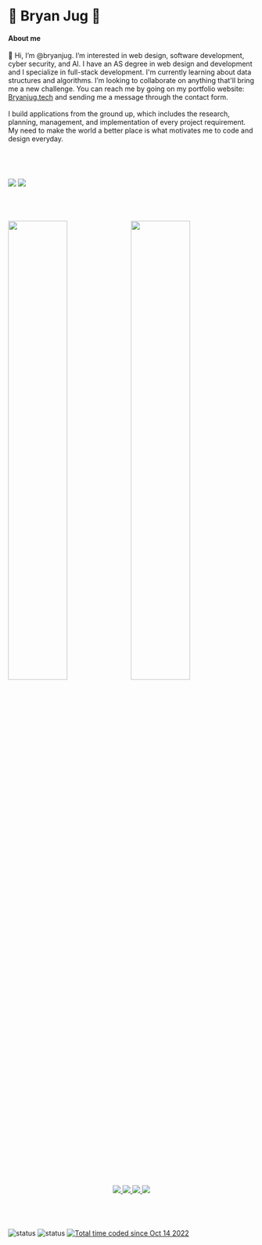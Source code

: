 <h1>👾 Bryan Jug 👾</h1>
<h4>About me</h4>
👋 Hi, I’m @bryanjug. I’m interested in web design, software development, cyber security, and AI. I have an AS degree in web design and development and I specialize in full-stack development. I'm currently learning about data structures and algorithms. I’m looking to collaborate on anything that'll bring me a new challenge. You can reach me by going on my portfolio website: <a href="https://bryanjug.tech" target="_blank">Bryanjug.tech</a> and sending me a message through the contact form.
<br><br>
I build applications from the ground up, which includes the research, planning, management, and implementation of every project requirement. My need to make the world a better place is what motivates me to code and design everyday.

#
<br>

<img align="center" style="" src="https://github-readme-stats.vercel.app/api?username=bryanjug&show_icons=true&theme=dark&count_private=true&include_all_commits=true&line_height=28&bg_color=60,0c0c0c,2b0077&card_width=480"/> <img align="center" style="" src="https://github-readme-stats.vercel.app/api/top-langs/?username=bryanjug&theme=dark&langs_count=10&bg_color=60,0c0c0c,2b0077&layout=compact"/>

#
<br>

<img align="center" src="https://wakatime.com/share/@Bryanjug/044f888d-033a-46fa-a25b-bb02e3e1e4f0.png" style="width:49%;"/> <img style="width:49%;" align="center" src="https://wakatime.com/share/@Bryanjug/8e09b562-cdfe-432e-b107-b046e7bd24ee.png" />

#
<br>

<div align="center">
  <a href="https://github.com/bryanjug/netflix-clone" target="_blank">
    <img src="https://github-readme-stats.vercel.app/api/pin/?username=bryanjug&repo=netflix-clone&theme=dark&bg_color=60,0c0c0c,2b0077">
  </a>
  <a href="https://github.com/bryanjug/ds_algos" target="_blank">
    <img src="https://github-readme-stats.vercel.app/api/pin/?username=bryanjug&repo=ds_algos&theme=dark&bg_color=60,0c0c0c,2b0077">
  </a>
  <a href="https://github.com/bryanjug/crypto-dashboard" target="_blank">
    <img src="https://github-readme-stats.vercel.app/api/pin/?username=bryanjug&repo=crypto-dashboard&theme=dark&bg_color=60,0c0c0c,2b0077">
  </a>
  <a href="https://github.com/bryanjug/pomodoro" target="_blank">
    <img src="https://github-readme-stats.vercel.app/api/pin/?username=bryanjug&repo=pomodoro&theme=dark&bg_color=60,0c0c0c,2b0077">
  </a>
</div>

#
<br>

![status](https://badge.stateful.com/bryanjug/status.svg) ![status](https://badge.stateful.com/bryanjug/dnd.svg) <a href="https://wakatime.com/@8638c9ab-2b3e-4e7f-b363-33cf54806699"><img src="https://wakatime.com/badge/user/8638c9ab-2b3e-4e7f-b363-33cf54806699.svg" alt="Total time coded since Oct 14 2022" /></a>
